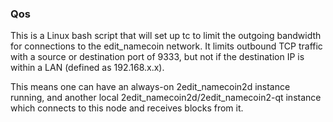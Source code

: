 ### Qos ###

This is a Linux bash script that will set up tc to limit the outgoing bandwidth for connections to the edit_namecoin network. It limits outbound TCP traffic with a source or destination port of 9333, but not if the destination IP is within a LAN (defined as 192.168.x.x).

This means one can have an always-on 2edit_namecoin2d instance running, and another local 2edit_namecoin2d/2edit_namecoin2-qt instance which connects to this node and receives blocks from it.
